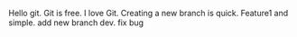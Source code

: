 Hello git.
Git is free.
I love Git.
Creating a new branch is quick.
Feature1 and simple.
add new branch dev.
fix bug
